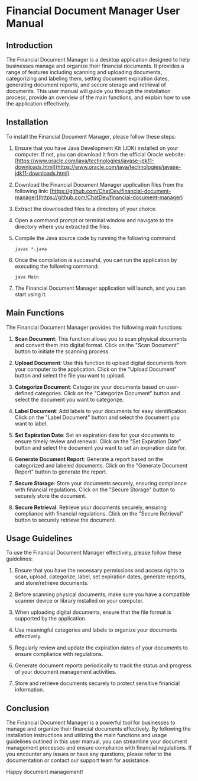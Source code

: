 # Financial Document Manager User Manual

## Introduction

The Financial Document Manager is a desktop application designed to help businesses manage and organize their financial documents. It provides a range of features including scanning and uploading documents, categorizing and labeling them, setting document expiration dates, generating document reports, and secure storage and retrieval of documents. This user manual will guide you through the installation process, provide an overview of the main functions, and explain how to use the application effectively.

## Installation

To install the Financial Document Manager, please follow these steps:

1. Ensure that you have Java Development Kit (JDK) installed on your computer. If not, you can download it from the official Oracle website: [https://www.oracle.com/java/technologies/javase-jdk11-downloads.html](https://www.oracle.com/java/technologies/javase-jdk11-downloads.html)

2. Download the Financial Document Manager application files from the following link: [https://github.com/ChatDev/financial-document-manager](https://github.com/ChatDev/financial-document-manager)

3. Extract the downloaded files to a directory of your choice.

4. Open a command prompt or terminal window and navigate to the directory where you extracted the files.

5. Compile the Java source code by running the following command:

   ```
   javac *.java
   ```

6. Once the compilation is successful, you can run the application by executing the following command:

   ```
   java Main
   ```

7. The Financial Document Manager application will launch, and you can start using it.

## Main Functions

The Financial Document Manager provides the following main functions:

1. **Scan Document**: This function allows you to scan physical documents and convert them into digital format. Click on the "Scan Document" button to initiate the scanning process.

2. **Upload Document**: Use this function to upload digital documents from your computer to the application. Click on the "Upload Document" button and select the file you want to upload.

3. **Categorize Document**: Categorize your documents based on user-defined categories. Click on the "Categorize Document" button and select the document you want to categorize.

4. **Label Document**: Add labels to your documents for easy identification. Click on the "Label Document" button and select the document you want to label.

5. **Set Expiration Date**: Set an expiration date for your documents to ensure timely review and renewal. Click on the "Set Expiration Date" button and select the document you want to set an expiration date for.

6. **Generate Document Report**: Generate a report based on the categorized and labeled documents. Click on the "Generate Document Report" button to generate the report.

7. **Secure Storage**: Store your documents securely, ensuring compliance with financial regulations. Click on the "Secure Storage" button to securely store the document.

8. **Secure Retrieval**: Retrieve your documents securely, ensuring compliance with financial regulations. Click on the "Secure Retrieval" button to securely retrieve the document.

## Usage Guidelines

To use the Financial Document Manager effectively, please follow these guidelines:

1. Ensure that you have the necessary permissions and access rights to scan, upload, categorize, label, set expiration dates, generate reports, and store/retrieve documents.

2. Before scanning physical documents, make sure you have a compatible scanner device or library installed on your computer.

3. When uploading digital documents, ensure that the file format is supported by the application.

4. Use meaningful categories and labels to organize your documents effectively.

5. Regularly review and update the expiration dates of your documents to ensure compliance with regulations.

6. Generate document reports periodically to track the status and progress of your document management activities.

7. Store and retrieve documents securely to protect sensitive financial information.

## Conclusion

The Financial Document Manager is a powerful tool for businesses to manage and organize their financial documents effectively. By following the installation instructions and utilizing the main functions and usage guidelines outlined in this user manual, you can streamline your document management processes and ensure compliance with financial regulations. If you encounter any issues or have any questions, please refer to the documentation or contact our support team for assistance.

Happy document management!
